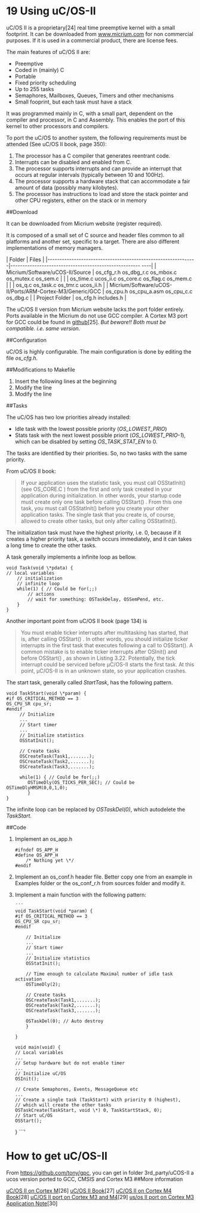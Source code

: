 19  Using uC/OS-II
==================

uC/OS II is a proprietary[24] real time preemptive kernel with a small footprint. It can be downloaded from www.micrium.com for non commercial purposes. If it is used in a commercial product, there are license fees.

The main features of uC/OS II are:

-   Preemptive
-   Coded in (mainly) C
-   Portable
-   Fixed priority scheduling
-   Up to 255 tasks
-   Semaphores, Mailboxes, Queues, Timers and other mechanisms
-   Small fooprint, but each task must have a stack

It was programmed mainly in C, with a small part, dependent on the compiler and processor, in C and Assembly. This enables the port of this kernel to other processors and compilers.

To port the uC/OS to another system, the following requirements must be attended (See uC/OS II book, page 350):

1.  The processor has a C compiler that generates reentrant code.
2.  Interrupts can be disabled and enabled from C.
3.  The processor supports interrupts and can provide an interrupt that occurs at regular intervals (typically between 10 and 100Hz).
4.  The processor supports a hardware stack that can accommodate a fair amount of data (possibly many kilobytes).
5.  The processor has instructions to load and store the stack pointer and other CPU registers, either on the stack or in memory

##Download

It can be downloaded from Micrium website (register required).

It is composed of a small set of C source and header files common to all platforms and another set, specific to a target. There are also different implementations of memory managers.

|  Folder                                                      |         Files                                             |
|--------------------------------------------------------------|------------------------------------------------------ ----|
|  Micrium/Software/uCOS-II/Source                             |  os_cfg_r.h  os_dbg_r.c  os_mbox.c  os_mutex.c  os_sem.c  |
|                                                              |  os_time.c  ucos_ii.c os_core.c   os_flag.c   os_mem.c    |
|                                                              |  os_q.c os_task.c  os_tmr.c   ucos_ii.h                   |
| Micrium/Software/uCOS-II/Ports/ARM-Cortex-M3/Generic/GCC     |  os_cpu.h    os_cpu_a.asm os_cpu_c.c os_dbg.c             |
|  Project Folder                                              |  os_cfg.h includes.h                                      |


The uC/OS II version from Micrium website lacks the port folder entirely. Ports available in the Micrium do not use GCC compiler. A Cortex M3 port for GCC could be found in [github](https://github.com/huyugui/STDFS/tree/master/lcd-demo/ucos/uCOS-II/Ports/ARM-Cortex-M3/Generic/GCC)[25]. *But beware!! Both must be compatible. i.e. same version.*

##Configuration

uC/OS is highly configurable. The main configuration is done by editing the file *os_cfg.h*.

##Modifications to Makefile

1.  Insert the following lines at the beginning
2.  Modify the line
3.  Modify the line

##Tasks

The uC/OS has two low priorities already installed:

-   Idle task with the lowest possible priority (*OS_LOWEST_PRIO*)
-   Stats task with the next lowest possible priorit (*OS_LOWEST_PRIO-1*), which can be disabled by setting *OS_TASK_STAT_EN* to 0.

The tasks are identified by their priorities. So, no two tasks with the same priority.

From uC/OS II book:

> If your application uses the statistic task, you must call OSStatInit() (see OS_CORE.C ) from the first and only task created in your application during initialization. In other words, your startup code must create only one task before calling OSStart() . From this one task, you must call OSStatInit() before you create your other application tasks. The single task that you create is, of course, allowed to create other tasks, but only after calling OSStatInit().

The initialization task must have the highest priority, i.e. 0, because if it creates a higher priority task, a switch occurs immediately, and it can takes a long time to create the other tasks.

A task generally implements a infinite loop as bellow.

    void Task(void \*pdata) {
    // local variables
        // initialization
        // infinite loop
        while(1) { // Could be for(;;)
            // actions
            // wait for something: OSTaskDelay, OSSemPend, etc.
        }
    }

Another important point from uC/OS II book (page 134) is

> You must enable ticker interrupts after multitasking has started, that is, after calling OSStart() . In other words, you should initialize ticker interrupts in the first task that executes following a call to OSStart(). A common mistake is to enable ticker interrupts after OSInit() and before OSStart() , as shown in Listing 3.22. Potentially, the tick interrupt could be serviced before μC/OS-II starts the first task. At this point, μC/OS-II is in an unknown state, so your application crashes.

The start task, generally called *StartTask*, has the following pattern.

    void TaskStart(void \*param) {
    #if OS_CRITICAL_METHOD == 3
    OS_CPU_SR cpu_sr;
    #endif
         // Initialize
         ...
         // Start timer
         ...
         // Initialize statistics
         OSStatInit();

         // Create tasks
         OSCreateTask(Task1,.......);
         OSCreateTask(Task2,.......);
         OSCreateTask(Task3,.......);

         while(1) { // Could be for(;;)
            OSTimeDly(OS_TICKS_PER_SEC); // Could be OSTimeDlyHMSM(0,0,1,0);
            }
	}

The infinite loop can be replaced by *OSTaskDel(0)*, which autodelete the *TaskStart*.

##Code

1.  Implement an os_app.h

        #ifndef OS_APP_H
        #define OS_APP_H
            /* Nothing yet \*/
        #endif

2.  Implement an os_conf.h header file. Better copy one from an example in Examples folder or the os_conf_r.h from sources folder and modify it.

3.  Implement a main function with the following pattern:

        ´´´
        void TaskStart(void *param) {
        #if OS_CRITICAL_METHOD == 3
        OS_CPU_SR cpu_sr;
        #endif

            // Initialize
            ...
            // Start timer
            ...
            // Initialize statistics
            OSStatInit();

            // Time enough to calculate Maximal number of idle task activation
            OSTimeDly(2);

            // Create tasks
            OSCreateTask(Task1,.......);
            OSCreateTask(Task2,.......);
            OSCreateTask(Task3,.......);

            OSTaskDel(0); // Auto destroy
            }

        }

        void main(void) {
        // Local variables
        ...
        // Setup hardware but do not enable timer
        ...
        // Initialize uC/OS
        OSInit();

        // Create Semaphores, Events, MessageQueue etc
        ...
        // Create a single task (TaskStart) with priority 0 (highest),
        // which will create the other tasks
        OSTaskCreate(TaskStart, void \*) 0, TaskStartStack, 0);
        // Start uC/OS
        OSStart();
    }
    ´´´'

# How to get uC/OS-II

From https://github.com/tony/gpc, you can get in folder 3rd_party/uCOS-II a ucos version ported to GCC, CMSIS and Cortex M3
##More information

[uC/OS II on Cortex M](https://www.state-machine.com/qpc/ucos-ii.html)[26]
[uC/OS II Book](https://www.micrium.com/download/µcos-ii-the-real-time-kernel-2nd-edition/)[27]
[uC/OS II on Cortex M4 Book](https://www.micrium.com/download/µcos-ii-the-real-time-kernel-for-the-freescale-kinetis/)[28]
[uC/OS II port on Cortex M3 and M4](https://github.com/tony/gpc/tree/master/3rd_party/uCOS-II)[29]
[us/os II port on Cortex M3 Application Note](https://www.element14.com/community/docs/DOC-35592/l/micrium-an1018-application-note-for-μcos-ii-and-the-arm-cortex-m3-processors)[30]
